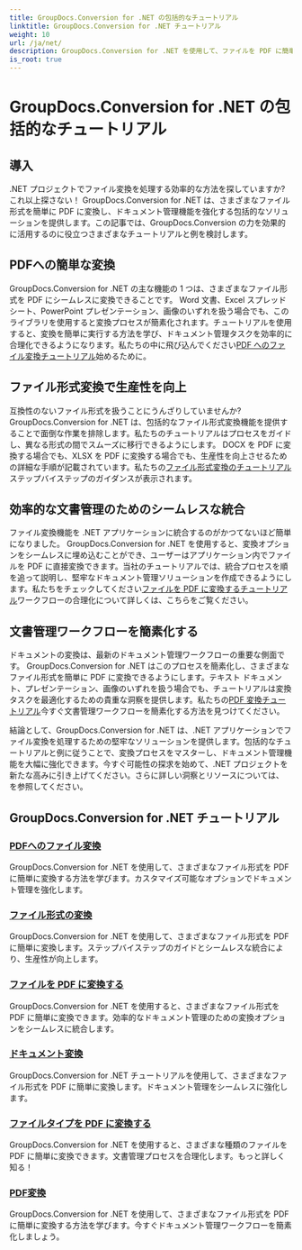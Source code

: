 ```yaml
---
title: GroupDocs.Conversion for .NET の包括的なチュートリアル
linktitle: GroupDocs.Conversion for .NET チュートリアル
weight: 10
url: /ja/net/
description: GroupDocs.Conversion for .NET を使用して、ファイルを PDF に簡単に変換します。カスタマイズ可能なオプションでドキュメント管理を合理化します。 #GroupDocs.Conversion
is_root: true
---
```


# GroupDocs.Conversion for .NET の包括的なチュートリアル


## 導入

.NET プロジェクトでファイル変換を処理する効率的な方法を探していますか?これ以上探さない！ GroupDocs.Conversion for .NET は、さまざまなファイル形式を簡単に PDF に変換し、ドキュメント管理機能を強化する包括的なソリューションを提供します。この記事では、GroupDocs.Conversion の力を効果的に活用するのに役立つさまざまなチュートリアルと例を検討します。

## PDFへの簡単な変換

GroupDocs.Conversion for .NET の主な機能の 1 つは、さまざまなファイル形式を PDF にシームレスに変換できることです。 Word 文書、Excel スプレッドシート、PowerPoint プレゼンテーション、画像のいずれを扱う場合でも、このライブラリを使用すると変換プロセスが簡素化されます。チュートリアルを使用すると、変換を簡単に実行する方法を学び、ドキュメント管理タスクを効率的に合理化できるようになります。私たちの中に飛び込んでください[PDF へのファイル変換チュートリアル](./file-conversion-to-pdf/)始めるために。

## ファイル形式変換で生産性を向上

互換性のないファイル形式を扱うことにうんざりしていませんか? GroupDocs.Conversion for .NET は、包括的なファイル形式変換機能を提供することで面倒な作業を排除します。私たちのチュートリアルはプロセスをガイドし、異なる形式の間でスムーズに移行できるようにします。 DOCX を PDF に変換する場合でも、XLSX を PDF に変換する場合でも、生産性を向上させるための詳細な手順が記載されています。私たちの[ファイル形式変換のチュートリアル](./file-format-conversion-tutorials/)ステップバイステップのガイダンスが表示されます。

## 効率的な文書管理のためのシームレスな統合

ファイル変換機能を .NET アプリケーションに統合するのがかつてないほど簡単になりました。 GroupDocs.Conversion for .NET を使用すると、変換オプションをシームレスに埋め込むことができ、ユーザーはアプリケーション内でファイルを PDF に直接変換できます。当社のチュートリアルでは、統合プロセスを順を追って説明し、堅牢なドキュメント管理ソリューションを作成できるようにします。私たちをチェックしてください[ファイルを PDF に変換するチュートリアル](./convert-files-to-pdf/)ワークフローの合理化について詳しくは、こちらをご覧ください。

## 文書管理ワークフローを簡素化する

ドキュメントの変換は、最新のドキュメント管理ワークフローの重要な側面です。 GroupDocs.Conversion for .NET はこのプロセスを簡素化し、さまざまなファイル形式を簡単に PDF に変換できるようにします。テキスト ドキュメント、プレゼンテーション、画像のいずれを扱う場合でも、チュートリアルは変換タスクを最適化するための貴重な洞察を提供します。私たちの[PDF 変換チュートリアル](./pdf-conversion/)今すぐ文書管理ワークフローを簡素化する方法を見つけてください。

結論として、GroupDocs.Conversion for .NET は、.NET アプリケーションでファイル変換を処理するための堅牢なソリューションを提供します。包括的なチュートリアルと例に従うことで、変換プロセスをマスターし、ドキュメント管理機能を大幅に強化できます。今すぐ可能性の探求を始めて、.NET プロジェクトを新たな高みに引き上げてください。さらに詳しい洞察とリソースについては、 を参照してください。
## GroupDocs.Conversion for .NET チュートリアル
### [PDFへのファイル変換](./file-conversion-to-pdf/)
GroupDocs.Conversion for .NET を使用して、さまざまなファイル形式を PDF に簡単に変換する方法を学びます。カスタマイズ可能なオプションでドキュメント管理を強化します。
### [ファイル形式の変換](./file-format-conversion-tutorials/)
GroupDocs.Conversion for .NET を使用して、さまざまなファイル形式を PDF に簡単に変換します。ステップバイステップのガイドとシームレスな統合により、生産性が向上します。
### [ファイルを PDF に変換する](./convert-files-to-pdf/)
GroupDocs.Conversion for .NET を使用すると、さまざまなファイル形式を PDF に簡単に変換できます。効率的なドキュメント管理のための変換オプションをシームレスに統合します。
### [ドキュメント変換](./document-conversion/)
GroupDocs.Conversion for .NET チュートリアルを使用して、さまざまなファイル形式を PDF に簡単に変換します。ドキュメント管理をシームレスに強化します。
### [ファイルタイプを PDF に変換する](./converting-file-types-to-pdf/)
GroupDocs.Conversion for .NET を使用すると、さまざまな種類のファイルを PDF に簡単に変換できます。文書管理プロセスを合理化します。もっと詳しく知る！
### [PDF変換](./pdf-conversion/)
GroupDocs.Conversion for .NET を使用して、さまざまなファイル形式を PDF に簡単に変換する方法を学びます。今すぐドキュメント管理ワークフローを簡素化しましょう。